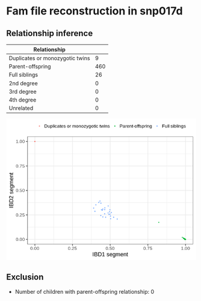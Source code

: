 # Fam file reconstruction in snp017d
## Relationship inference
| Relationship |   |
| ------------ | - |
| Duplicates or monozygotic twins| 9 |
| Parent-offspring| 460 |
| Full siblings| 26 |
| 2nd degree| 0 |
| 3rd degree| 0 |
| 4th degree| 0 |
| Unrelated| 0 |

![](fam_reconstruction/ibd_plot.png)
## Exclusion
- Number of children with parent-offspring relationship: 0

